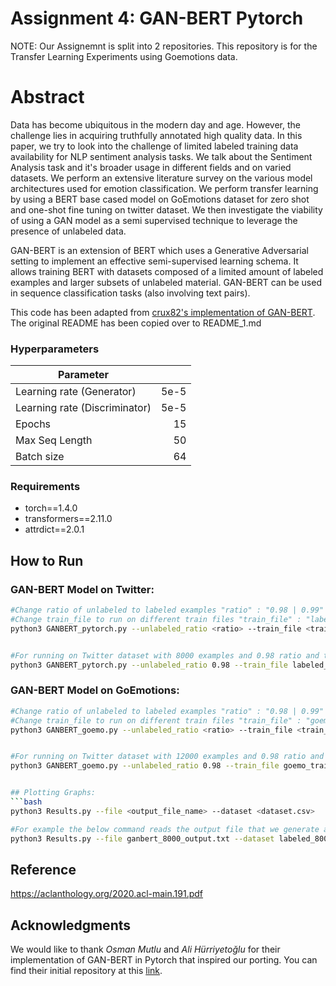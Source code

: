 # Assignment 4: GAN-BERT Pytorch

NOTE: Our Assignemnt is split into 2 repositories. This repository is for the Transfer Learning Experiments using Goemotions data.

# Abstract

Data has become ubiquitous in the modern day and age. However, the challenge lies in acquiring truthfully annotated high quality data. In this paper, we try to look into the challenge of limited labeled training data availability for NLP sentiment analysis tasks. We talk about the Sentiment Analysis task and it's broader usage in different fields and on varied datasets. We perform an extensive literature survey on the various model architectures used for emotion classification. We perform transfer learning by using a BERT base cased model on GoEmotions dataset for zero shot and one-shot fine tuning on twitter dataset. We then investigate the viability of using a GAN model as a semi supervised technique to leverage the presence of unlabeled data.

GAN-BERT is an extension of BERT which uses a Generative Adversarial setting to implement an effective semi-supervised learning schema. It allows training BERT with datasets composed of a limited amount of labeled examples and larger subsets of unlabeled material. 
GAN-BERT can be used in sequence classification tasks (also involving text pairs).

This code has been adapted from [crux82's implementation of GAN-BERT](https://github.com/crux82/ganbert-pytorch). The original README has been copied over to README_1.md


### Hyperparameters

| Parameter                    |      |
| -----------------------------| ---: |
| Learning rate (Generator)    | 5e-5 |
| Learning rate (Discriminator)| 5e-5 |
| Epochs            |   15 |
| Max Seq Length    |   50 |
| Batch size        |   64 |


### Requirements

- torch==1.4.0
- transformers==2.11.0
- attrdict==2.0.1

## How to Run

### GAN-BERT Model on Twitter:
```bash
#Change ratio of unlabeled to labeled examples "ratio" : "0.98 | 0.99"
#Change train_file to run on different train files "train_file" : "labeled_4000.csv | labeled_8000.csv"
python3 GANBERT_pytorch.py --unlabeled_ratio <ratio> --train_file <train_file.csv>


#For running on Twitter dataset with 8000 examples and 0.98 ratio and the output is saved into ganbert_8000_output.txt
python3 GANBERT_pytorch.py --unlabeled_ratio 0.98 --train_file labeled_8000.csv | tee ganbert_8000_output.txt
```

### GAN-BERT Model on GoEmotions:
```bash
#Change ratio of unlabeled to labeled examples "ratio" : "0.98 | 0.99"
#Change train_file to run on different train files "train_file" : "goemo_train_4000.csv | goemo_train_12000.csv"
python3 GANBERT_goemo.py --unlabeled_ratio <ratio> --train_file <train_file.csv>


#For running on Twitter dataset with 12000 examples and 0.98 ratio and the output is saved into ganbert_12000_output.txt
python3 GANBERT_goemo.py --unlabeled_ratio 0.98 --train_file goemo_train_12000.csv | tee ganbert_goemo_12000.txt


## Plotting Graphs:
```bash
python3 Results.py --file <output_file_name> --dataset <dataset.csv>

#For example the below command reads the output file that we generate above and the dataset from the csv to create plots for accuracy and number of epochs
python3 Results.py --file ganbert_8000_output.txt --dataset labeled_8000.csv
```

## Reference
https://aclanthology.org/2020.acl-main.191.pdf

## Acknowledgments

We would like to thank *Osman Mutlu* and *Ali Hürriyetoğlu* for their implementation of GAN-BERT in Pytorch that inspired our porting. 
You can find their initial repository at this [link](https://github.com/OsmanMutlu/Pytorch-GANBERT).
